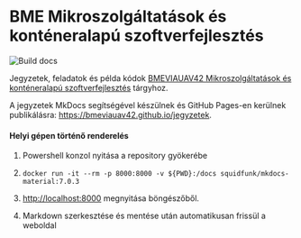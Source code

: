# BME Mikroszolgáltatások és konténeralapú szoftverfejlesztés

![Build docs](https://github.com/bmeviauav42/jegyzetek/workflows/Build%20docs/badge.svg?branch=master)

Jegyzetek, feladatok és példa kódok [BMEVIAUAV42 Mikroszolgáltatások és konténeralapú szoftverfejlesztés](https://www.aut.bme.hu/Course/VIAUAV42/) tárgyhoz.

A jegyzetek MkDocs segítségével készülnek és GitHub Pages-en kerülnek publikálásra: <https://bmeviauav42.github.io/jegyzetek>.

#### Helyi gépen történő renderelés

1. Powershell konzol nyitása a repository gyökerébe

1. `docker run -it --rm -p 8000:8000 -v ${PWD}:/docs squidfunk/mkdocs-material:7.0.3`

1. <http://localhost:8000> megnyitása böngészőből.

1. Markdown szerkesztése és mentése után automatikusan frissül a weboldal
